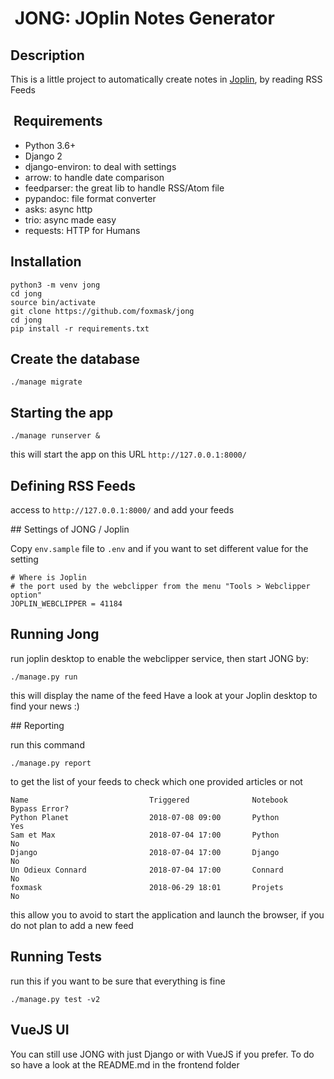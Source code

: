 #  JONG: JOplin Notes Generator

## Description

This is a little project to automatically create notes in [Joplin](https://github.com/laurent22/joplin), by reading RSS Feeds

##  Requirements

* Python 3.6+
* Django 2
* django-environ: to deal with settings
* arrow: to handle date comparison
* feedparser: the great lib to handle RSS/Atom file
* pypandoc: file format converter
* asks: async http
* trio: async made easy
* requests: HTTP for Humans

## Installation

```
python3 -m venv jong
cd jong
source bin/activate
git clone https://github.com/foxmask/jong
cd jong
pip install -r requirements.txt
```

## Create the database

```
./manage migrate
```

## Starting the app

```
./manage runserver &
```

this will start the app on this URL `http://127.0.0.1:8000/`

## Defining RSS Feeds

access to `http://127.0.0.1:8000/` and add your feeds

## Settings of JONG / Joplin

Copy `env.sample` file to `.env` and if you want to set different value for the setting
 
```
# Where is Joplin
# the port used by the webclipper from the menu "Tools > Webclipper option"
JOPLIN_WEBCLIPPER = 41184
```

## Running Jong

run joplin desktop to enable the webclipper service, then start JONG by:

```
./manage.py run 
``` 

this will display the name of the feed 
Have a look at your Joplin desktop to find your news :)

## Reporting

run this command

```
./manage.py report 
``` 

to get the list of your feeds to check which one provided articles or not


```shell
Name                           Triggered              Notebook                       Bypass Error?
Python Planet                  2018-07-08 09:00       Python                         Yes
Sam et Max                     2018-07-04 17:00       Python                         No 
Django                         2018-07-04 17:00       Django                         No 
Un Odieux Connard              2018-07-04 17:00       Connard                        No 
foxmask                        2018-06-29 18:01       Projets                        No 
```

this allow you to avoid to start the application and launch the browser, if you do not plan to add a new feed

## Running Tests

run this if you want to be sure that everything is fine   
```
./manage.py test -v2 
``` 


## VueJS UI

You can still use JONG with just Django or with VueJS if you prefer.
To do so have a look at the README.md in the frontend folder

